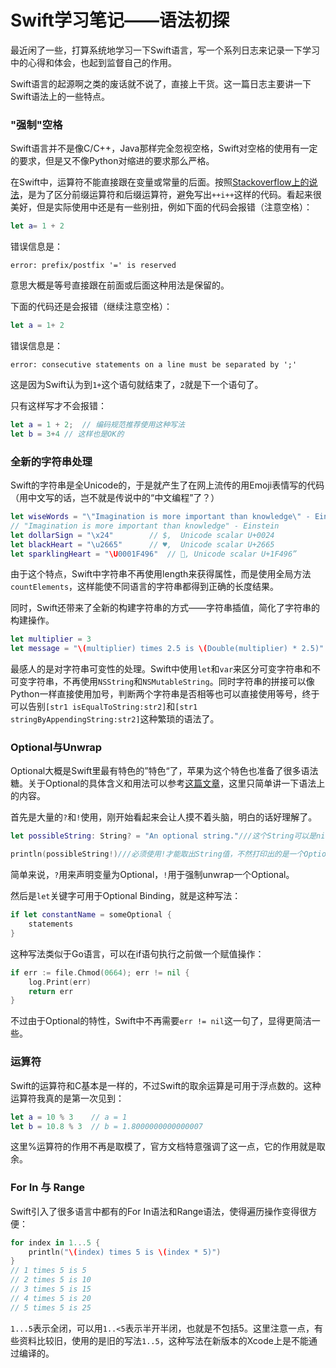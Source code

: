 Swift学习笔记——语法初探
====================

最近闲了一些，打算系统地学习一下Swift语言，写一个系列日志来记录一下学习中的心得和体会，也起到监督自己的作用。

Swift语言的起源啊之类的废话就不说了，直接上干货。这一篇日志主要讲一下Swift语法上的一些特点。

### "强制"空格

Swift语言并不是像C/C++，Java那样完全忽视空格，Swift对空格的使用有一定的要求，但是又不像Python对缩进的要求那么严格。

在Swift中，运算符不能直接跟在变量或常量的后面。按照[Stackoverflow上的说法](https://stackoverflow.com/questions/24134354/swift-error-prefix-postfix-is-reserved)，是为了区分前缀运算符和后缀运算符，避免写出```++i++```这样的代码。看起来很美好，但是实际使用中还是有一些别扭，例如下面的代码会报错（注意空格）：

```swift
let a= 1 + 2
``` 

错误信息是：

```plaintext
error: prefix/postfix '=' is reserved
```
意思大概是等号直接跟在前面或后面这种用法是保留的。

下面的代码还是会报错（继续注意空格）：

```swift
let a = 1+ 2
```

错误信息是：

```plaintext
error: consecutive statements on a line must be separated by ';'
```

这是因为Swift认为到```1+```这个语句就结束了，```2```就是下一个语句了。

只有这样写才不会报错：

```swift
let a = 1 + 2;  // 编码规范推荐使用这种写法
let b = 3+4	// 这样也是OK的
```

### 全新的字符串处理

Swift的字符串是全Unicode的，于是就产生了在网上流传的用Emoji表情写的代码（用中文写的话，岂不就是传说中的“中文编程”了？）

```swift
let wiseWords = "\"Imagination is more important than knowledge\" - Einstein"
// "Imagination is more important than knowledge" - Einstein
let dollarSign = "\x24"        // $,  Unicode scalar U+0024
let blackHeart = "\u2665"      // ♥,  Unicode scalar U+2665
let sparklingHeart = "\U0001F496"  // 💖, Unicode scalar U+1F496”
```

由于这个特点，Swift中字符串不再使用length来获得属性，而是使用全局方法```countElements```，这样能使不同语言的字符串都得到正确的长度结果。

同时，Swift还带来了全新的构建字符串的方式——字符串插值，简化了字符串的构建操作。

```swift
let multiplier = 3let message = "\(multiplier) times 2.5 is \(Double(multiplier) * 2.5)"
```

最感人的是对字符串可变性的处理。Swift中使用```let```和```var```来区分可变字符串和不可变字符串，不再使用```NSString```和```NSMutableString```。同时字符串的拼接可以像Python一样直接使用加号，判断两个字符串是否相等也可以直接使用等号，终于可以告别```[str1 isEqualToString:str2]```和```[str1 stringByAppendingString:str2]```这种繁琐的语法了。


### Optional与Unwrap

Optional大概是Swift里最有特色的”特色“了，苹果为这个特色也准备了很多语法糖。关于Optional的具体含义和用法可以参考[这篇文章](http://onevcat.com/2014/06/walk-in-swift/)，这里只简单讲一下语法上的内容。

首先是大量的```?```和```!```使用，刚开始看起来会让人摸不着头脑，明白的话好理解了。

```swift
let possibleString: String? = "An optional string."///这个String可以是nil

println(possibleString!)///必须使用!才能取出String值，不然打印出的是一个Optional值
```

简单来说，```?```用来声明变量为Optional，```!```用于强制unwrap一个Optional。

然后是```let```关键字可用于Optional Binding，就是这种写法：

```swift
if let constantName = someOptional {
	statements
}
```

这种写法类似于Go语言，可以在if语句执行之前做一个赋值操作：

```go
if err := file.Chmod(0664); err != nil {
    log.Print(err)
    return err
}
```
不过由于Optional的特性，Swift中不再需要```err != nil```这一句了，显得更简洁一些。


### 运算符

Swift的运算符和C基本是一样的，不过Swift的取余运算是可用于浮点数的。这种运算符我真的是第一次见到：

```swift
let a = 10 % 3    // a = 1
let b = 10.8 % 3  // b = 1.8000000000000007
```

这里%运算符的作用不再是取模了，官方文档特意强调了这一点，它的作用就是取余。

### For In 与 Range

Swift引入了很多语言中都有的For In语法和Range语法，使得遍历操作变得很方便：

```swift
for index in 1...5 {
    println("\(index) times 5 is \(index * 5)")
}
// 1 times 5 is 5
// 2 times 5 is 10
// 3 times 5 is 15
// 4 times 5 is 20
// 5 times 5 is 25
```

```1...5```表示全闭，可以用```1..<5```表示半开半闭，也就是不包括5。这里注意一点，有些资料比较旧，使用的是旧的写法```1..5```，这种写法在新版本的Xcode上是不能通过编译的。
